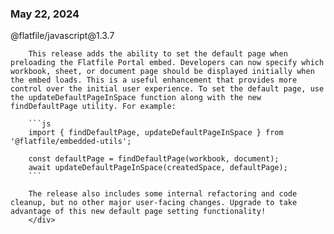 
### May 22, 2024

<div style={{ display: "table", width: "auto" }}>

  <div style={{ display: "table-row", width: "auto" }}>
      <Snippet file="chips/wrappers.mdx" />
        <div style={{ float: "left", display: "table-column", paddingLeft: "30px", width: "calc(80% - 30px)" }}>
        @flatfile/javascript@1.3.7

        This release adds the ability to set the default page when preloading the Flatfile Portal embed. Developers can now specify which workbook, sheet, or document page should be displayed initially when the embed loads. This is a useful enhancement that provides more control over the initial user experience. To set the default page, use the updateDefaultPageInSpace function along with the new findDefaultPage utility. For example:

        ```js
        import { findDefaultPage, updateDefaultPageInSpace } from '@flatfile/embedded-utils';

        const defaultPage = findDefaultPage(workbook, document);
        await updateDefaultPageInSpace(createdSpace, defaultPage);
        ```

        The release also includes some internal refactoring and code cleanup, but no other major user-facing changes. Upgrade to take advantage of this new default page setting functionality!
        </div>
  </div>

</div>
